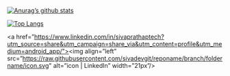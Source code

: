 [![Anurag’s github stats](https://github-readme-stats.vercel.app/api?username=sivadevgit)](https://github.com/sivadevgit)

[![Top Langs](https://github-readme-stats.vercel.app/api/top-langs/?username=sivadevgit&layout=compact)](https://github.com/devgit)


<a href=”https://www.linkedin.com/in/sivaprathaptech?utm_source=share&utm_campaign=share_via&utm_content=profile&utm_medium=android_app/"><img align=”left” src=”https://raw.githubusercontent.com/sivadevgit/reponame/branch/foldername/icon.svg" alt=”icon | LinkedIn” width=”21px”/></a>
